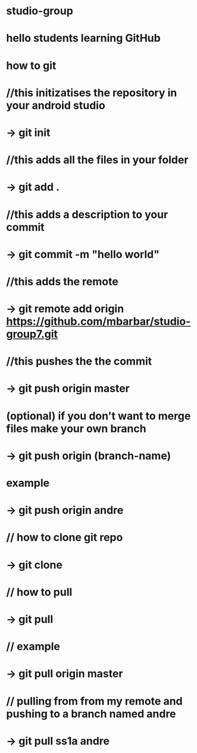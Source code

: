# studio-group
# hello students learning GitHub
# how to git
# //this initizatises the repository in your android studio 
# -> git init
# //this adds all the files in your folder
# -> git add .
# //this adds a description to your commit
# -> git commit -m "hello world"
# //this adds the remote
# -> git remote add origin https://github.com/mbarbar/studio-group7.git
# //this pushes the the commit
# -> git push origin master
# (optional) if you don't want to merge files make your own branch
# -> git push origin (branch-name)
# example
# -> git push origin andre
# // how to clone git repo
# -> git clone
# // how to pull
# -> git pull <remote> <branch>
# // example
# -> git pull origin master
# // pulling from from my remote and pushing to a branch named andre
# -> git pull ss1a andre
